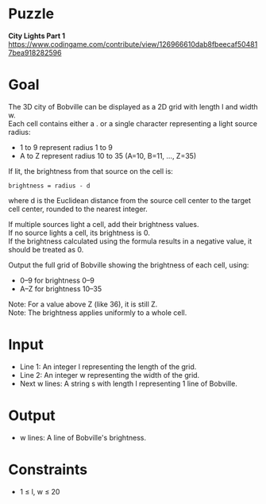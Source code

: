# Puzzle
**City Lights Part 1** https://www.codingame.com/contribute/view/126966610dab8fbeecaf504817bea918282596

# Goal
The 3D city of Bobville can be displayed as a 2D grid with length l and width w.  
Each cell contains either a . or a single character representing a light source radius:  
- 1 to 9 represent radius 1 to 9
- A to Z represent radius 10 to 35 (A=10, B=11, ..., Z=35)

If lit, the brightness from that source on the cell is:

```brightness = radius - d```

where d is the Euclidean distance from the source cell center to the target cell center, rounded to the nearest integer.

If multiple sources light a cell, add their brightness values.  
If no source lights a cell, its brightness is 0.  
If the brightness calculated using the formula results in a negative value, it should be treated as 0.  

Output the full grid of Bobville showing the brightness of each cell, using:  
- 0–9 for brightness 0–9
- A–Z for brightness 10–35

Note: For a value above Z (like 36), it is still Z.  
Note: The brightness applies uniformly to a whole cell.  

# Input
* Line 1: An integer l representing the length of the grid.
* Line 2: An integer w representing the width of the grid.
* Next w lines: A string s with length l representing 1 line of Bobville.

# Output
* w lines: A line of Bobville's brightness.

# Constraints
* 1 ≤ l, w ≤ 20

